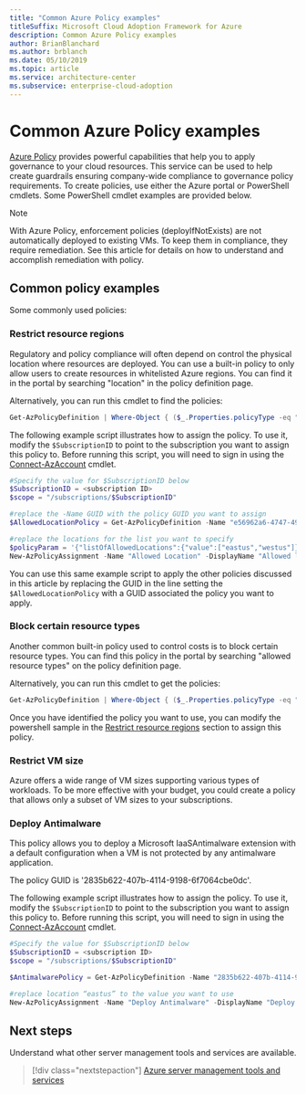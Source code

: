 ```yaml
---
title: "Common Azure Policy examples"
titleSuffix: Microsoft Cloud Adoption Framework for Azure
description: Common Azure Policy examples
author: BrianBlanchard
ms.author: brblanch
ms.date: 05/10/2019
ms.topic: article
ms.service: architecture-center
ms.subservice: enterprise-cloud-adoption
---
```


# Common Azure Policy examples

[Azure Policy](https://docs.microsoft.com/azure/governance/policy/overview) provides powerful capabilities that help you to apply governance to your cloud resources. This service can be used to help create guardrails ensuring company-wide compliance to governance policy requirements. To create policies, use either the Azure portal or PowerShell cmdlets. Some PowerShell cmdlet examples are provided below.

> [!NOTE]
> With Azure Policy, enforcement policies (deployIfNotExists) are not automatically deployed to existing VMs. To keep them in compliance, they require remediation. See this article for details on how to understand and accomplish remediation with policy.

## Common policy examples

Some commonly used policies:

### Restrict resource regions

Regulatory and policy compliance will often depend on control the physical location where resources are deployed. You can use a built-in policy to only allow users to create resources in whitelisted Azure regions. You can find it in the portal by searching "location" in the policy definition page.

Alternatively, you can run this cmdlet to find the policies:

```powershell
Get-AzPolicyDefinition | Where-Object { ($_.Properties.policyType -eq "BuiltIn") -and ($_.Properties.displayName -like "*location*") }
```

The following example script illustrates how to assign the policy. To use it, modify the ```$SubscriptionID``` to point to the subscription you want to assign this policy to. Before running this script, you will need to sign in using the [Connect-AzAccount](https://docs.microsoft.com/powershell/module/az.accounts/connect-azaccount?view=azps-2.1.0) cmdlet.

```powershell
#Specify the value for $SubscriptionID below
$SubscriptionID = <subscription ID>
$scope = "/subscriptions/$SubscriptionID"

#replace the -Name GUID with the policy GUID you want to assign
$AllowedLocationPolicy = Get-AzPolicyDefinition -Name "e56962a6-4747-49cd-b67b-bf8b01975c4c"

#replace the locations for the list you want to specify
$policyParam = '{"listOfAllowedLocations":{"value":["eastus","westus"]}}'
New-AzPolicyAssignment -Name "Allowed Location" -DisplayName "Allowed locations for resource creation" -Scope $scope -PolicyDefinition $AllowedLocationPolicy -Location eastus -PolicyParameter $policyparam
```

You can use this same example script to apply the other policies discussed in this article by replacing the GUID in the line setting the  ```$AllowedLocationPolicy``` with a GUID associated the policy you want to apply.

### Block certain resource types

Another common built-in policy used to control costs is to block certain resource types. You can find this policy in the portal by searching "allowed resource types" on the policy definition page.

Alternatively, you can run this cmdlet to get the policies:

```powershell
Get-AzPolicyDefinition | Where-Object { ($_.Properties.policyType -eq "BuiltIn") -and ($_.Properties.displayName -like "*allowed resource types") }
```

Once you have identified the policy you want to use, you can modify the powershell sample in the [Restrict resource regions](#restrict-resource-regions) section to assign this policy.

### Restrict VM size

Azure offers a wide range of VM sizes supporting various types of workloads. To be more effective with your budget, you could create a policy that allows only a subset of VM sizes to your subscriptions.

### Deploy Antimalware

This policy allows you to deploy a Microsoft IaaSAntimalware extension with a default configuration when a VM is not protected by any antimalware application.

The policy GUID is '2835b622-407b-4114-9198-6f7064cbe0dc'.

The following example script illustrates how to assign the policy. To use it, modify the ```$SubscriptionID``` to point to the subscription you want to assign this policy to. Before running this script, you will need to sign in using the [Connect-AzAccount](https://docs.microsoft.com/powershell/module/az.accounts/connect-azaccount?view=azps-2.1.0) cmdlet.

```powershell
#Specify the value for $SubscriptionID below
$SubscriptionID = <subscription ID>
$scope = "/subscriptions/$SubscriptionID"

$AntimalwarePolicy = Get-AzPolicyDefinition -Name "2835b622-407b-4114-9198-6f7064cbe0dc"

#replace location “eastus” to the value you want to use
New-AzPolicyAssignment -Name "Deploy Antimalware" -DisplayName "Deploy default Microsoft IaaSAntimalware extension for Windows Server" -Scope $scope -PolicyDefinition $AntimalwarePolicy -Location eastus –AssignIdentity

```

## Next steps

Understand what other server management tools and services are available.

> [!div class="nextstepaction"]
> [Azure server management tools and services](./tools-services.md)
